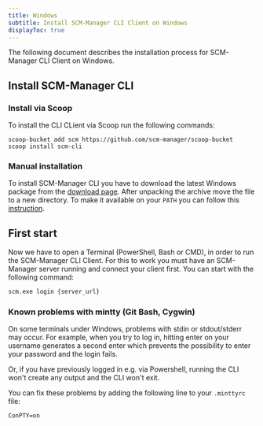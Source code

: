 ```yaml
---
title: Windows
subtitle: Install SCM-Manager CLI Client on Windows
displayToc: true
---
```


The following document describes the installation process for SCM-Manager CLI Client on Windows.

## Install SCM-Manager CLI

### Install via Scoop
To install the CLI CLient via Scoop run the following commands:
```
scoop-bucket add scm https://github.com/scm-manager/scoop-bucket
scoop install scm-cli
```

### Manual installation

To install SCM-Manager CLI you have to download the latest Windows package from the [download page](/cli/).
After unpacking the archive move the file to a new directory. 
To make it available on your `PATH` you can follow this [instruction](https://stackoverflow.com/questions/1618280/where-can-i-set-path-to-make-exe-on-windows).


## First start
Now we have to open a Terminal (PowerShell, Bash or CMD), in order to run the SCM-Manager CLI Client.
For this to work you must have an SCM-Manager server running and connect your client first. 
You can start with the following command:

```bash
scm.exe login {server_url}
```

### Known problems with mintty (Git Bash, Cygwin)
On some terminals under Windows, problems with stdin or stdout/stderr may occur. For example, when you try to log in,
hitting enter on your username generates a second enter which prevents the possibility to enter your password and the
login fails.

Or, if you have previously logged in e.g. via Powershell, running the CLI won't create any output and the
CLI won't exit.

You can fix these problems by adding the following line to your `.minttyrc` file:

```properties
ConPTY=on
```
